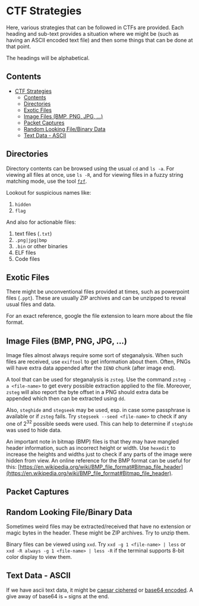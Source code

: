 # CTF Strategies

Here, various strategies that can be followed in CTFs are provided. Each heading and sub-text provides a situation where we might be (such as having an ASCII encoded text file) and then some things that can be done at that point.

The headings will be alphabetical.

## Contents

- [CTF Strategies](#ctf-strategies)
  - [Contents](#contents)
  - [Directories](#directories)
  - [Exotic Files](#exotic-files)
  - [Image Files (BMP, PNG, JPG, ...)](#image-files-bmp-png-jpg-)
  - [Packet Captures](#packet-captures)
  - [Random Looking File/Binary Data](#random-looking-filebinary-data)
  - [Text Data - ASCII](#text-data---ascii)

## Directories

Directory contents can be browsed using the usual `cd` and `ls -a`. For viewing all files at once, use `ls -R`, and for viewing files in a fuzzy string matching mode, use the tool [`fzf`](https://github.com/junegunn/fzf).

Lookout for suspicious names like:

1. `hidden`
2. `flag`

And also for actionable files:

1. text files (`.txt`)
2. `.png|jpg|bmp`
3. `.bin` or other binaries
4. ELF files
5. Code files

## Exotic Files

There might be unconventional files provided at times, such as powerpoint files (`.ppt`). These are usually ZIP archives and can be unzipped to reveal usual files and data.

For an exact reference, google the file extension to learn more about the file format.

## Image Files (BMP, PNG, JPG, ...)

Image files almost always require some sort of steganalysis. When such files are received, use `exiftool` to get information about them. Often, PNGs will have extra data appended after the `IEND` chunk (after image end).

A tool that can be used for steganalysis is `zsteg`. Use the command `zsteg -a <file-name>` to get every possible extraction applied to the file. Moreover, `zsteg` will also report the byte offset in a PNG should extra data be appended which then can be extracted using `dd`.

Also, `steghide` and `stegseek` may be used, esp. in case some passphrase is available or if `zsteg` fails. Try `stegseek --seed <file-name>` to check if any one of $2^{32}$ possible seeds were used. This can help to determine if `steghide` was used to hide data.

An important note in bitmap (BMP) files is that they may have mangled header information, such as incorrect height or width. Use `hexedit` to increase the heights and widths just to check if any parts of the image were hidden from view. An online reference for the BMP format can be useful for this: [https://en.wikipedia.org/wiki/BMP_file_format#Bitmap_file_header](https://en.wikipedia.org/wiki/BMP_file_format#Bitmap_file_header).

## Packet Captures

## Random Looking File/Binary Data

Sometimes weird files may be extracted/received that have no extension or magic bytes in the header. These might be ZIP archives. Try to unzip them.

Binary files can be viewed using `xxd`. Try `xxd -g 1 <file-name> | less` or `xxd -R always -g 1 <file-name> | less -R` if the terminal supports 8-bit color display to view them.

## Text Data - ASCII

If we have ascii text data, it might be [caesar ciphered](https://cryptii.com/pipes/caesar-cipher) or [base64 encoded](https://www.base64decode.org/). A give away of base64 is `=` signs at the end.
